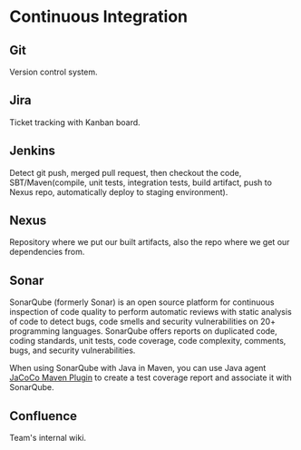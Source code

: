 # Continuous Integration

## Git

Version control system.

## Jira

Ticket tracking with Kanban board.

## Jenkins

Detect git push, merged pull request, then checkout the code, SBT/Maven(compile, unit tests, integration tests, build artifact, push to Nexus repo, automatically deploy to staging environment).

## Nexus

Repository where we put our built artifacts, also the repo where we get our dependencies from.

## Sonar

SonarQube (formerly Sonar) is an open source platform for continuous inspection
of code quality to perform automatic reviews with static analysis of code to
detect bugs, code smells and security vulnerabilities on 20+ programming
languages. SonarQube offers reports on duplicated code, coding standards, unit
tests, code coverage, code complexity, comments, bugs, and security
vulnerabilities.

When using SonarQube with Java in Maven, you can use Java agent [JaCoCo Maven
Plugin][jacoco-maven-plugin] to create a test coverage report and associate it
with SonarQube.

## Confluence

Team's internal wiki.

[jacoco-maven-plugin]: http://www.eclemma.org/jacoco/trunk/doc/maven.html
